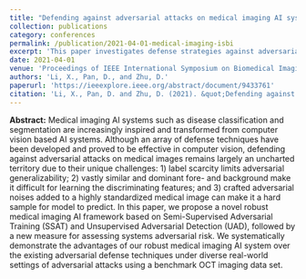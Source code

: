 ```yaml
---
title: "Defending against adversarial attacks on medical imaging AI system, classification or detection?"
collection: publications
category: conferences
permalink: /publication/2021-04-01-medical-imaging-isbi
excerpt: 'This paper investigates defense strategies against adversarial attacks on medical imaging AI systems.'
date: 2021-04-01
venue: 'Proceedings of IEEE International Symposium on Biomedical Imaging (ISBI-21)'
authors: 'Li, X., Pan, D., and Zhu, D.'
paperurl: 'https://ieeexplore.ieee.org/abstract/document/9433761'
citation: 'Li, X., Pan, D. and Zhu, D. (2021). &quot;Defending against adversarial attacks on medical imaging AI system, classification or detection?&quot; <i>The proceedings of IEEE International Symposium on Biomedical Imaging (ISBI-21)</i>, virtual conference.'
---
```


**Abstract:**
Medical imaging AI systems such as disease classification and segmentation are increasingly inspired and transformed from computer vision based AI systems. Although an array of defense techniques have been developed and proved to be effective in computer vision, defending against adversarial attacks on medical images remains largely an uncharted territory due to their unique challenges: 1) label scarcity limits adversarial generalizability; 2) vastly similar and dominant fore- and background make it difficult for learning the discriminating features; and 3) crafted adversarial noises added to a highly standardized medical image can make it a hard sample for model to predict. In this paper, we propose a novel robust medical imaging AI framework based on Semi-Supervised Adversarial Training (SSAT) and Unsupervised Adversarial Detection (UAD), followed by a new measure for assessing systems adversarial risk. We systematically demonstrate the advantages of our robust medical imaging AI system over the existing adversarial defense techniques under diverse real-world settings of adversarial attacks using a benchmark OCT imaging data set.

